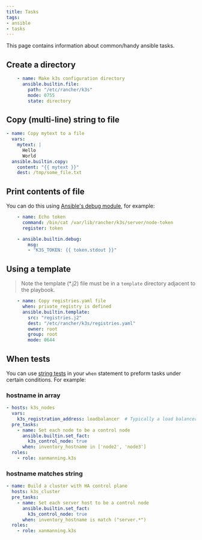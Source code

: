 ```yaml
---
title: Tasks
tags:
- ansible
- tasks
---
```


This page contains information about common/handy ansible tasks.
<!--more-->

## Create a directory

```yaml
    - name: Make k3s configuration directory
      ansible.builtin.file:
        path: "/etc/rancher/k3s"
        mode: 0755
        state: directory
```

## Copy (multi-line) string to file

```yaml
- name: Copy mytext to a file
  vars:
    mytext: |
      Hello
      World
  ansible.builtin.copy:
    content: "{{ mytext }}"
    dest: /tmp/some_file.txt
```

## Print contents of file

You can do this using [Ansible's debug module](https://docs.ansible.com/ansible/latest/collections/ansible/builtin/debug_module.html), 
for example:

```yaml
    - name: Echo token
      command: /bin/cat /var/lib/rancher/k3s/server/node-token
      register: token

    - ansible.builtin.debug:
        msg:
        - "K3S_TOKEN: {{ token.stdout }}"
```

## Using a template

> Note the template (*.j2) file must be in a `template` directory adjacent to the playbook.

```yaml
    - name: Copy registries.yaml file
      when: private_registry is defined
      ansible.builtin.template:
        src: "registries.j2"
        dest: "/etc/rancher/k3s/registries.yaml"
        owner: root
        group: root
        mode: 0644
```

## When tests

You can use [string tests](https://docs.ansible.com/ansible/latest/playbook_guide/playbooks_tests.html#testing-strings) 
in your `when` statement to preform tasks under certain conditions. For example:

### hostname in array

```yaml
- hosts: k3s_nodes
  vars:
    k3s_registration_address: loadbalancer  # Typically a load balancer.
  pre_tasks:
    - name: Set each node to be a control node
      ansible.builtin.set_fact:
        k3s_control_node: true
      when: inventory_hostname in ['node2', 'node3']
  roles:
    - role: xanmanning.k3s
```

### hostname matches string

```yaml
- name: Build a cluster with HA control plane
  hosts: k3s_cluster
  pre_tasks:
    - name: Set each server host to be a control node
      ansible.builtin.set_fact:
        k3s_control_node: true
      when: inventory_hostname is match ("server.*")
  roles:
    - role: xanmanning.k3s
```